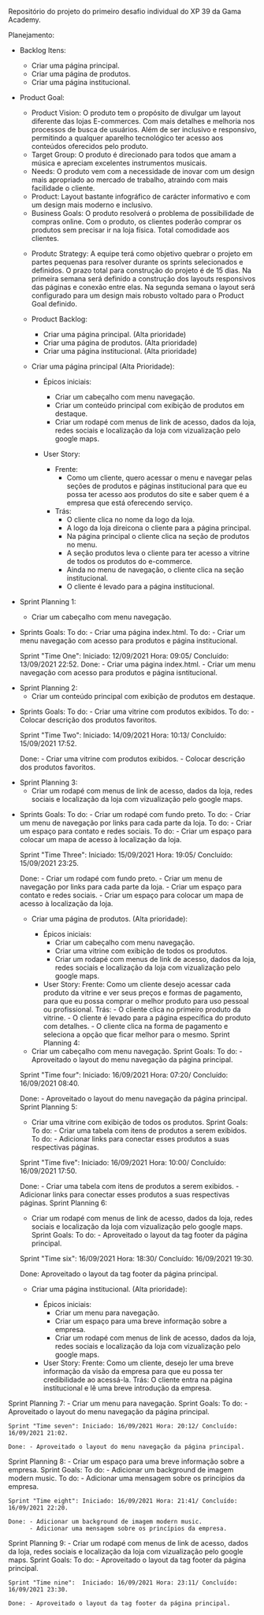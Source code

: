 Repositório do projeto do primeiro desafio individual do XP 39 da Gama Academy.

Planejamento:

* Backlog Itens:
    - Criar uma página principal.
    - Criar uma página de produtos.
    - Criar uma página institucional. 

* Product Goal: 
    - Product Vision: O produto tem o propósito de divulgar um layout diferente das lojas E-commerces. Com mais detalhes e melhoria nos processos de busca de usuários. Além de ser inclusivo e responsivo, permitindo a qualquer aparelho tecnológico ter acesso aos conteúdos oferecidos pelo produto.
    - Target Group: O produto é direcionado para todos que amam a música e apreciam excelentes instrumentos musicais.
    - Needs: O produto vem com a necessidade de inovar com um design mais apropriado ao mercado de trabalho, atraindo com mais facilidade o cliente. 
    - Product: Layout bastante infográfico de carácter informativo e com um design mais moderno e inclusivo.
    - Business Goals: O produto resolverá o problema de possibilidade de compras online. Com o produto, os clientes poderão comprar os produtos sem precisar ir na loja física. Total comodidade aos clientes.

    * Produtc Strategy: A equipe terá como objetivo quebrar o projeto em partes pequenas para resolver durante os sprints selecionados e definidos. O prazo total para construção do projeto é de 15 dias. Na primeira semana será definido a construção dos layouts responsivos das páginas e conexão entre elas. Na segunda semana o layout será configurado para um design mais robusto voltado para o Product Goal definido.

    * Product Backlog: 
        - Criar uma página principal. (Alta prioridade)
        - Criar uma página de produtos. (Alta prioridade)
        - Criar uma página institucional. (Alta prioridade)
    
    * Criar uma página principal (Alta Prioridade):

        - Épicos iniciais: 
            - Criar um cabeçalho com menu navegação.
            - Criar um conteúdo principal com exibição de produtos em destaque.
            - Criar um rodapé com menus de link de acesso, dados da loja, redes sociais e localização da loja com vizualização pelo google maps.
        
        - User Story:
            - Frente:
                - Como um cliente, quero acessar o menu e navegar pelas seções de produtos e páginas institucional para que eu possa ter acesso aos produtos do site e saber quem é a empresa que está oferecendo serviço.
            - Trás:
                - O cliente clica no nome da logo da loja.
                - A logo da loja direicona o cliente para a página principal.
                - Na página principal o cliente clica na seção de produtos no menu.
                - A seção produtos leva o cliente para ter acesso a vitrine de todos os produtos do e-commerce.
                - Ainda no menu de navegação, o cliente clica na seção institucional.
                - O cliente é levado para a página institucional.

* Sprint Planning 1:
    - Criar um cabeçalho com menu navegação.
- Sprints Goals:
    To do: - Criar uma página index.html.
    To do: - Criar um menu navegação com acesso para produtos e página institucional.

    Sprint "Time One": Iniciado: 12/09/2021 Hora: 09:05/ Concluído: 13/09/2021 22:52.
    Done: - Criar uma página index.html.
          - Criar um menu navegação com acesso para produtos e página isntitucional.
* Sprint Planning 2:
    - Criar um conteúdo principal com exibição de produtos em destaque.
- Sprints Goals: 
    To do: - Criar uma vitrine com produtos exibidos.
    To do: - Colocar descrição dos produtos favoritos.

    Sprint "Time Two": Iniciado: 14/09/2021 Hora: 10:13/ Concluído: 15/09/2021 17:52.

    Done: - Criar uma vitrine com produtos exibidos.
          - Colocar descrição dos produtos favoritos.
* Sprint Planning 3:
    - Criar um rodapé com menus de link de acesso, dados da loja, redes sociais e localização da loja com vizualização pelo google maps.
- Sprints Goals: 
    To do: - Criar um rodapé com fundo preto.
    To do: - Criar um menu de navegação por links para cada parte da loja.
    To do: - Criar um espaço para contato e redes sociais.
    To do: - Criar um espaço para colocar um mapa de acesso à localização da loja.

    Sprint "Time Three": Iniciado: 15/09/2021 Hora: 19:05/ Concluído: 15/09/2021 23:25.

    Done: - Criar um rodapé com fundo preto.
          - Criar um menu de navegação por links para cada parte da loja.
          - Criar um espaço para contato e redes sociais.
          - Criar um espaço para colocar um mapa de acesso à localização da loja.

    * Criar uma página de produtos. (Alta prioridade):

        - Épicos iniciais: 
            - Criar um cabeçalho com menu navegação.
            - Criar uma vitrine com exibição de todos os produtos.
            - Criar um rodapé com menus de link de acesso, dados da loja, redes sociais e localização da loja com vizualização pelo google maps.
        - User Story: 
            Frente: Como um cliente desejo acessar cada produto da vitrine e ver seus preços e formas de pagamento, para que eu possa comprar o melhor produto para uso pessoal ou profissional.
            Trás: - O cliente clica no primeiro produto da vitrine.
                  - O cliente é levado para a página específica do produto com detalhes.
                  - O cliente clica na forma de pagamento e seleciona a opção que ficar melhor para o mesmo.
Sprint Planning 4:
    - Criar um cabeçalho com menu navegação.
Sprint Goals:
    To do: - Aproveitado o layout do menu navegação da página principal.

    Sprint "Time four": Iniciado: 16/09/2021 Hora: 07:20/ Concluído: 16/09/2021 08:40.
    
    Done: - Aproveitado o layout do menu navegação da página principal.
Sprint Planning 5:
    - Criar uma vitrine com exibição de todos os produtos.
Sprint Goals: 
    To do: - Criar uma tabela com itens de produtos a serem exibidos.
    To do: - Adicionar links para conectar esses produtos a suas respectivas páginas.

    Sprint "Time five": Iniciado: 16/09/2021 Hora: 10:00/ Concluído: 16/09/2021 17:50.

    Done: - Criar uma tabela com itens de produtos a serem exibidos.
          - Adicionar links para conectar esses produtos a suas respectivas páginas.
Sprint Planning 6:
    - Criar um rodapé com menus de link de acesso, dados da loja, redes sociais e localização da loja com vizualização pelo google maps.
Sprint Goals:
    To do: - Aproveitado o layout da tag footer da página principal.

    Sprint "Time six": 16/09/2021 Hora: 18:30/ Concluído: 16/09/2021 19:30.

    Done: Aproveitado o layout da tag footer da página principal.

    * Criar uma página institucional. (Alta prioridade):

        - Épicos iniciais: 
            - Criar um menu para navegação.
            - Criar um espaço para uma breve informação sobre a empresa.
            - Criar um rodapé com menus de link de acesso, dados da loja, redes sociais e localização da loja com vizualização pelo google maps.
        - User Story: 
            Frente: Como um cliente, desejo ler uma breve informação da visão da empresa para que eu possa ter credibilidade ao acessá-la.
            Trás: O cliente entra na página institucional e lê uma breve introdução da empresa.

Sprint Planning 7:
    - Criar um menu para navegação.
Sprint Goals:
    To do: - Aproveitado o layout do menu navegação da página principal.

    Sprint "Time seven": Iniciado: 16/09/2021 Hora: 20:12/ Concluído: 16/09/2021 21:02.

    Done: - Aproveitado o layout do menu navegação da página principal.
Sprint Planning 8:
    - Criar um espaço para uma breve informação sobre a empresa.
Sprint Goals:
    To do: - Adicionar um background de imagem modern music.
    To do: - Adicionar uma mensagem sobre os princípios da empresa.

    Sprint "Time eight": Iniciado: 16/09/2021 Hora: 21:41/ Concluído: 16/09/2021 22:20.

    Done: - Adicionar um background de imagem modern music.
          - Adicionar uma mensagem sobre os princípios da empresa.
Sprint Planning 9:
    - Criar um rodapé com menus de link de acesso, dados da loja, redes sociais e localização da loja com vizualização pelo google maps.
Sprint Goals:
    To do: - Aproveitado o layout da tag footer da página principal.

    Sprint "Time nine":  Iniciado: 16/09/2021 Hora: 23:11/ Concluído: 16/09/2021 23:30.

    Done: - Aproveitado o layout da tag footer da página principal.
